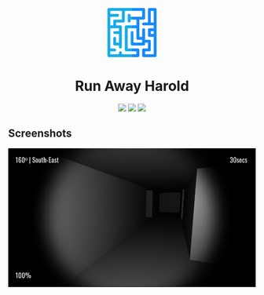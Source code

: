 <div align="center">

<img src="./.github/icon.png" width="100"/>

</div>

<h1 align="center">Run Away Harold</h1>

<div align="center">

[![](https://img.shields.io/badge/Powered%20By-Unity-blue?logo=unity&style=flat-square)](https://unity.com)
[![](https://img.shields.io/badge/Made%20With-Rider-blue?logo=jetbrains&style=flat-square)](https://www.jetbrains.com/rider)
[![](https://img.shields.io/badge/Available%20On-Google%20Play-blue?logo=google-play&style=flat-square)](https://play.google.com/store/apps/details?id=com.aprodots.runawayharold&pcampaignid=pcampaignidMKT-Other-global-all-co-prtnr-py-PartBadge-Mar2515-1)

</div>

## Screenshots

![](./.github/screenshots/0.png)

